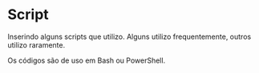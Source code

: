 # Script

Inserindo alguns scripts que utilizo. Alguns utilizo frequentemente, outros utilizo raramente.

Os códigos são de uso em Bash ou PowerShell.
